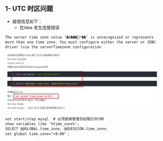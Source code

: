 ## 1- UTC 时区问题

- 报错信息如下：
  - 在idea 发生连接错误

``` properties
The server time zone value ‘�й���׼ʱ��’ is unrecognized or represents more than one time zone. You must configure either the server or JDBC driver (via the serverTimezone configuration
```

![image-20210412222914925](images/image-20210412222914925.png)

``` properties
net start/stop mysql  # 必须使用管理员权限打开CMD
show variables like '%time_zone%';
SELECT @@GLOBAL.time_zone, @@SESSION.time_zone;
set global time_zone="+8:00"；
```





